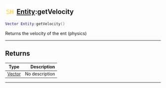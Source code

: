 ## <img src="../../.gitbook/assets/shared.png" width="32" height="32" /> [Entity](../entity/README.md):getVelocity

```lua
Vector Entity:getVelocity()
```

Returns the velocity of the ent (physics)<br>

-----------------
## Returns

| Type   | Description |
| ------ | ----------: |
| [Vector](../vector/README.md) | No description |


--------